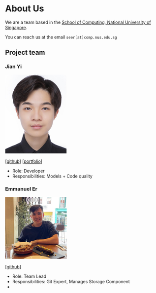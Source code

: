 # About Us
We are a team based in the [School of Computing, National University of Singapore](http://www.comp.nus.edu.sg).

You can reach us at the email `seer[at]comp.nus.edu.sg`

## Project team

### Jian Yi

<img src="images/jian7490.png" width="200px">

[[github](http://github.com/jian7490)]
[[portfolio](team/jian7490.md)]

* Role: Developer
* Responsibilities: Models + Code quality


### Emmanuel Er
<img src="images/emmannyyy.png" width="200px">

[[github](http://github.com/emmannyyy)]
* Role: Team Lead
* Responsibilities: Git Expert, Manages Storage Component
* 
